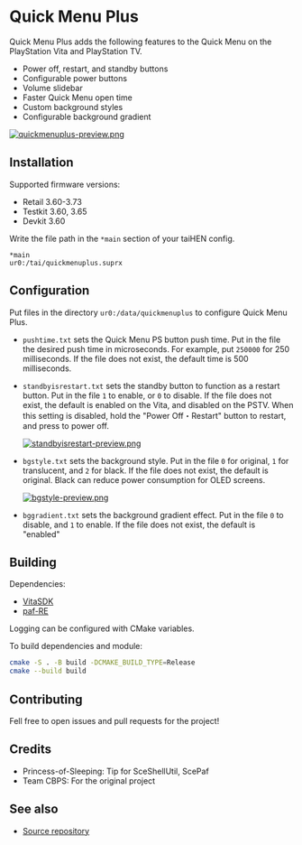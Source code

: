 # Quick Menu Plus

Quick Menu Plus adds the following features to the Quick Menu on the PlayStation Vita and PlayStation TV.

- Power off, restart, and standby buttons
- Configurable power buttons
- Volume slidebar
- Faster Quick Menu open time
- Custom background styles
- Configurable background gradient

[![quickmenuplus-preview.png](https://git.shotatoshounenwachigau.moe/vita/quickmenuplus/plain/quickmenuplus-preview-small.png?h=assets)](https://git.shotatoshounenwachigau.moe/vita/quickmenuplus/plain/quickmenuplus-preview.png?h=assets)

## Installation

Supported firmware versions:

- Retail 3.60-3.73
- Testkit 3.60, 3.65
- Devkit 3.60

Write the file path in the `*main` section of your taiHEN config.

```
*main
ur0:/tai/quickmenuplus.suprx
```

## Configuration

Put files in the directory `ur0:/data/quickmenuplus` to configure Quick Menu Plus.

- `pushtime.txt` sets the Quick Menu PS button push time. Put in the file the desired push time in microseconds. For example, put `250000` for 250 milliseconds. If the file does not exist, the default time is 500 milliseconds.

- `standbyisrestart.txt` sets the standby button to function as a restart button. Put in the file `1` to enable, or `0` to disable. If the file does not exist, the default is enabled on the Vita, and disabled on the PSTV. When this setting is disabled, hold the "Power Off・Restart" button to restart, and press to power off.

    [![standbyisrestart-preview.png](https://git.shotatoshounenwachigau.moe/vita/quickmenuplus/plain/standbyisrestart-preview-small.png?h=assets)](https://git.shotatoshounenwachigau.moe/vita/quickmenuplus/plain/standbyisrestart-preview.png?h=assets)

- `bgstyle.txt` sets the background style. Put in the file `0` for original, `1` for translucent, and `2` for black. If the file does not exist, the default is original. Black can reduce power consumption for OLED screens.

    [![bgstyle-preview.png](https://git.shotatoshounenwachigau.moe/vita/quickmenuplus/plain/bgstyle-preview-small.png?h=assets)](https://git.shotatoshounenwachigau.moe/vita/quickmenuplus/plain/bgstyle-preview.png?h=assets)

- `bggradient.txt` sets the background gradient effect. Put in the file `0` to disable, and `1` to enable. If the file does not exist, the default is "enabled"

## Building

Dependencies:

- [VitaSDK](https://vitasdk.org)
- [paf-RE](https://github.com/VitaArchive/ScePaf-RE/tree/c-compat)


Logging can be configured with CMake variables.

To build dependencies and module:

```sh
cmake -S . -B build -DCMAKE_BUILD_TYPE=Release
cmake --build build
```

## Contributing

Fell free to open issues and pull requests for the project!

## Credits

- Princess-of-Sleeping: Tip for SceShellUtil, ScePaf
- Team CBPS: For the original project

## See also

<!-- - [Discussion](https://forum.devchroma.nl/index.php/topic,78.0.html) -->
- [Source repository](https://github.com/VitaArchive/QuickMenuPlusMod)

